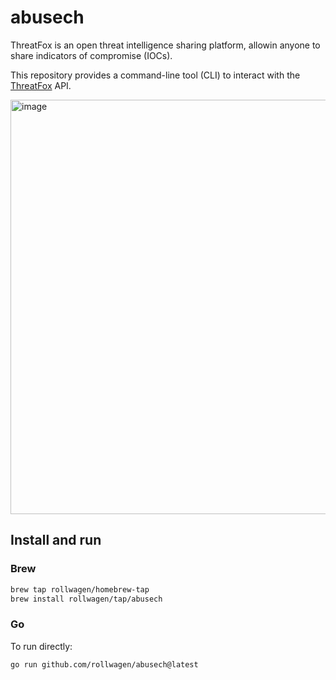 # abusech


ThreatFox is an open threat intelligence sharing platform, allowin anyone to share indicators of compromise (IOCs).

This repository provides a command-line tool (CLI) to
interact with the [ThreatFox](https://threatfox.abuse.ch/) API.

<img width="663" alt="image" src="https://user-images.githubusercontent.com/7364201/227004390-28153636-78bf-4d62-a3e2-6ba5a245b137.png">


## Install and run

### Brew

```sh
brew tap rollwagen/homebrew-tap
brew install rollwagen/tap/abusech
```

### Go

To run directly:

```sh
go run github.com/rollwagen/abusech@latest
```
